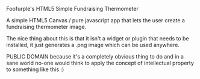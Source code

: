 Foofurple's HTML5 Simple Fundraising Thermometer

A simple HTML5 Canvas / pure javascript app that
lets the user create a fundraising thermometer
image.

The nice thing about this is that it isn't a 
widget or plugin that needs to be installed,
 it just generates a .png image which can 
be used anywhere.

PUBLIC DOMAIN because it's a completely obvious
 thing to do and in a sane world no-one would think
to apply the concept of intellectual property to
something like this :)
